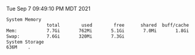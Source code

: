 Tue Sep  7 09:49:10 PM MDT 2021
```bash
System Memory
               total        used        free      shared  buff/cache   available
Mem:           7.7Gi       762Mi       5.1Gi       7.0Mi       1.8Gi       6.6Gi
Swap:          7.6Gi       320Mi       7.3Gi
System Storage
636M	.
```
```bash
